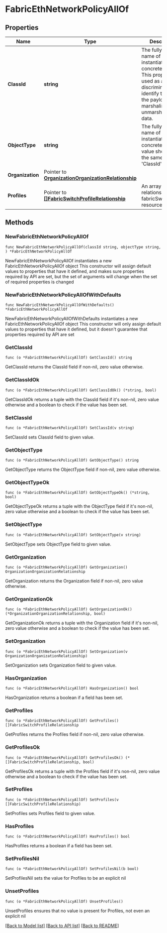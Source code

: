 # FabricEthNetworkPolicyAllOf

## Properties

Name | Type | Description | Notes
------------ | ------------- | ------------- | -------------
**ClassId** | **string** | The fully-qualified name of the instantiated, concrete type. This property is used as a discriminator to identify the type of the payload when marshaling and unmarshaling data. | [default to "fabric.EthNetworkPolicy"]
**ObjectType** | **string** | The fully-qualified name of the instantiated, concrete type. The value should be the same as the &#39;ClassId&#39; property. | [default to "fabric.EthNetworkPolicy"]
**Organization** | Pointer to [**OrganizationOrganizationRelationship**](organization.Organization.Relationship.md) |  | [optional] 
**Profiles** | Pointer to [**[]FabricSwitchProfileRelationship**](FabricSwitchProfileRelationship.md) | An array of relationships to fabricSwitchProfile resources. | [optional] 

## Methods

### NewFabricEthNetworkPolicyAllOf

`func NewFabricEthNetworkPolicyAllOf(classId string, objectType string, ) *FabricEthNetworkPolicyAllOf`

NewFabricEthNetworkPolicyAllOf instantiates a new FabricEthNetworkPolicyAllOf object
This constructor will assign default values to properties that have it defined,
and makes sure properties required by API are set, but the set of arguments
will change when the set of required properties is changed

### NewFabricEthNetworkPolicyAllOfWithDefaults

`func NewFabricEthNetworkPolicyAllOfWithDefaults() *FabricEthNetworkPolicyAllOf`

NewFabricEthNetworkPolicyAllOfWithDefaults instantiates a new FabricEthNetworkPolicyAllOf object
This constructor will only assign default values to properties that have it defined,
but it doesn't guarantee that properties required by API are set

### GetClassId

`func (o *FabricEthNetworkPolicyAllOf) GetClassId() string`

GetClassId returns the ClassId field if non-nil, zero value otherwise.

### GetClassIdOk

`func (o *FabricEthNetworkPolicyAllOf) GetClassIdOk() (*string, bool)`

GetClassIdOk returns a tuple with the ClassId field if it's non-nil, zero value otherwise
and a boolean to check if the value has been set.

### SetClassId

`func (o *FabricEthNetworkPolicyAllOf) SetClassId(v string)`

SetClassId sets ClassId field to given value.


### GetObjectType

`func (o *FabricEthNetworkPolicyAllOf) GetObjectType() string`

GetObjectType returns the ObjectType field if non-nil, zero value otherwise.

### GetObjectTypeOk

`func (o *FabricEthNetworkPolicyAllOf) GetObjectTypeOk() (*string, bool)`

GetObjectTypeOk returns a tuple with the ObjectType field if it's non-nil, zero value otherwise
and a boolean to check if the value has been set.

### SetObjectType

`func (o *FabricEthNetworkPolicyAllOf) SetObjectType(v string)`

SetObjectType sets ObjectType field to given value.


### GetOrganization

`func (o *FabricEthNetworkPolicyAllOf) GetOrganization() OrganizationOrganizationRelationship`

GetOrganization returns the Organization field if non-nil, zero value otherwise.

### GetOrganizationOk

`func (o *FabricEthNetworkPolicyAllOf) GetOrganizationOk() (*OrganizationOrganizationRelationship, bool)`

GetOrganizationOk returns a tuple with the Organization field if it's non-nil, zero value otherwise
and a boolean to check if the value has been set.

### SetOrganization

`func (o *FabricEthNetworkPolicyAllOf) SetOrganization(v OrganizationOrganizationRelationship)`

SetOrganization sets Organization field to given value.

### HasOrganization

`func (o *FabricEthNetworkPolicyAllOf) HasOrganization() bool`

HasOrganization returns a boolean if a field has been set.

### GetProfiles

`func (o *FabricEthNetworkPolicyAllOf) GetProfiles() []FabricSwitchProfileRelationship`

GetProfiles returns the Profiles field if non-nil, zero value otherwise.

### GetProfilesOk

`func (o *FabricEthNetworkPolicyAllOf) GetProfilesOk() (*[]FabricSwitchProfileRelationship, bool)`

GetProfilesOk returns a tuple with the Profiles field if it's non-nil, zero value otherwise
and a boolean to check if the value has been set.

### SetProfiles

`func (o *FabricEthNetworkPolicyAllOf) SetProfiles(v []FabricSwitchProfileRelationship)`

SetProfiles sets Profiles field to given value.

### HasProfiles

`func (o *FabricEthNetworkPolicyAllOf) HasProfiles() bool`

HasProfiles returns a boolean if a field has been set.

### SetProfilesNil

`func (o *FabricEthNetworkPolicyAllOf) SetProfilesNil(b bool)`

 SetProfilesNil sets the value for Profiles to be an explicit nil

### UnsetProfiles
`func (o *FabricEthNetworkPolicyAllOf) UnsetProfiles()`

UnsetProfiles ensures that no value is present for Profiles, not even an explicit nil

[[Back to Model list]](../README.md#documentation-for-models) [[Back to API list]](../README.md#documentation-for-api-endpoints) [[Back to README]](../README.md)


